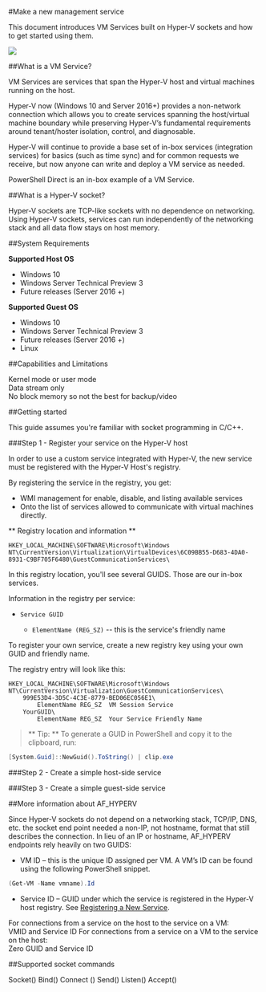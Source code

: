 #Make a new management service

This document introduces VM Services built on Hyper-V sockets and how to get started using them.

![](../media/1.png)

##What is a VM Service?

VM Services are services that span the Hyper-V host and virtual machines running on the host.

Hyper-V now (Windows 10 and Server 2016+) provides a non-network connection which allows you to create services spanning the host/virtual machine boundary while preserving Hyper-V’s fundamental requirements around tenant/hoster isolation, control, and diagnosable.

Hyper-V will continue to provide a base set of in-box services (integration services) for basics (such as time sync) and for common requests we receive, but now anyone can write and deploy a VM service as needed.

PowerShell Direct is an in-box example of a VM Service.

##What is a Hyper-V socket?

Hyper-V sockets are TCP-like sockets with no dependence on networking.
Using Hyper-V sockets, services can run independently of the networking stack and all data flow stays on host memory.

##System Requirements

**Supported Host OS**
*   Windows 10
*   Windows Server Technical Preview 3
*   Future releases (Server 2016 +)

**Supported Guest OS**
*   Windows 10
*   Windows Server Technical Preview 3
*   Future releases (Server 2016 +)
*   Linux

##Capabilities and Limitations

Kernel mode or user mode  
Data stream only    
No block memory so not the best for backup/video



##Getting started

This guide assumes you're familiar with socket programming in C/C++.

###Step 1 - Register your service on the Hyper-V host

In order to use a custom service integrated with Hyper-V, the new service must be registered with the Hyper-V Host's registry.

By registering the service in the registry, you get:
*  WMI management for enable, disable, and listing available services
*  Onto the list of services allowed to communicate with virtual machines directly.

** Registry location and information **



``` 
HKEY_LOCAL_MACHINE\SOFTWARE\Microsoft\Windows NT\CurrentVersion\Virtualization\VirtualDevices\6C09BB55-D683-4DA0-8931-C9BF705F6480\GuestCommunicationServices\
```
In this registry location, you'll see several GUIDS.
Those are our in-box services.

Information in the registry per service:
* `Service GUID`
     

    * `ElementName (REG_SZ)` -- this is the service's friendly name

To register your own service, create a new registry key using your own GUID and friendly name.

The registry entry will look like this:
```
HKEY_LOCAL_MACHINE\SOFTWARE\Microsoft\Windows NT\CurrentVersion\Virtualization\GuestCommunicationServices\
    999E53D4-3D5C-4C3E-8779-BED06EC056E1\
        ElementName REG_SZ  VM Session Service
    YourGUID\
        ElementName REG_SZ  Your Service Friendly Name
```

> ** Tip: **  To generate a GUID in PowerShell and copy it to the clipboard, run:
> 

``` PowerShell
[System.Guid]::NewGuid().ToString() | clip.exe
```



###Step 2 - Create a simple host-side service

###Step 3 - Create a simple guest-side service

##More information about AF_HYPERV

Since Hyper-V sockets do not depend on a networking stack, TCP/IP, DNS, etc. the socket end point needed a non-IP, not hostname, format that still describes the connection.
In lieu of an IP or hostname, AF_HYPERV endpoints rely heavily on two GUIDS:


* VM ID – this is the unique ID assigned per VM.
    A VM’s ID can be found using the following PowerShell snippet.
```PowerShell
(Get-VM -Name vmname).Id
```
* Service ID – GUID under which the service is registered in the Hyper-V host registry.
    See [Registering a New Service](#GettingStarted).

For connections from a service on the host to the service on a VM:  
VMID and Service ID
For connections from a service on a VM to the service on the host:  
Zero GUID and Service ID

##Supported socket commands

Socket()
Bind()
Connect ()
Send()
Listen()
Accept()







